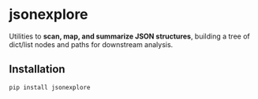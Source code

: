 # jsonexplore

Utilities to **scan, map, and summarize JSON structures**, building a tree of dict/list nodes and paths for downstream analysis.

## Installation

```bash
pip install jsonexplore
